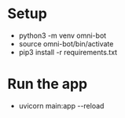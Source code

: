 # Setup
- python3 -m venv omni-bot
- source omni-bot/bin/activate
- pip3 install -r requirements.txt

# Run the app
- uvicorn main:app --reload